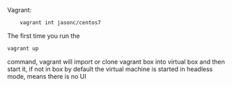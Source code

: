 
Vagrant:

```bash
    vagrant int jasonc/centos7
```

The first time you run the
```bash 
vagrant up
``` 
command, vagrant will import or clone vagrant box into virtual box and then start it, if not in box 
by default the virtual machine is started in headless mode, means there is no UI


